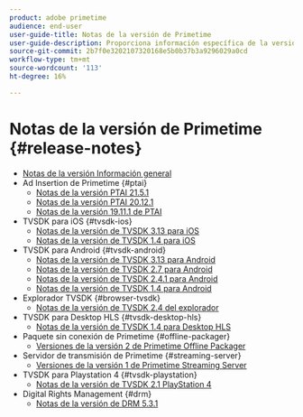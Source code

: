 ```yaml
---
product: adobe primetime
audience: end-user
user-guide-title: Notas de la versión de Primetime
user-guide-description: Proporciona información específica de la versión, requisitos del sistema, limitaciones, problemas solucionados y problemas conocidos.
source-git-commit: 2b7f0e3202107320168e5b0b37b3a9296029a0cd
workflow-type: tm+mt
source-wordcount: '113'
ht-degree: 16%

---
```



# Notas de la versión de Primetime {#release-notes}

+ [Notas de la versión Información general](home.md)
+ Ad Insertion de Primetime {#ptai}
   + [Notas de la versión PTAI 21.5.1](ptai-21x-release-notes.md)
   + [Notas de la versión PTAI 20.12.1](ptai-20x-release-notes.md)
   + [Notas de la versión 19.11.1 de PTAI](ptai-19x-release-notes.md)
+ TVSDK para iOS {#tvsdk-ios}
   + [Notas de la versión de TVSDK 3.13 para iOS](tvsdk-3x-ios.md)
   + [Notas de la versión de TVSDK 1.4 para iOS](tvsdk-1-4-ios.md)
+ TVSDK para Android {#tvsdk-android}
   + [Notas de la versión de TVSDK 3.13 para Android](tvsdk-3x-android.md)
   + [Notas de la versión de TVSDK 2.7 para Android](tvsdk-27-android.md)
   + [Notas de la versión de TVSDK 2.4.1 para Android](tvsdk-24-android.md)
   + [Notas de la versión de TVSDK 1.4 para Android](tvsdk-1-4-android.md)
+ Explorador TVSDK {#browser-tvsdk}
   + [Notas de la versión de TVSDK 2.4 del explorador](tvsdk-24-browser.md)
+ TVSDK para Desktop HLS {#tvsdk-desktop-hls}
   + [Notas de la versión de TVSDK 1.4 para Desktop HLS](tvsdk-1-4-desktop-hls.md)
+ Paquete sin conexión de Primetime {#offline-packager}
   + [Versiones de la versión 2 de Primetime Offline Packager](offline-packager-2x-release-note.md)
+ Servidor de transmisión de Primetime {#streaming-server}
   + [Versiones de la versión 1 de Primetime Streaming Server](primetime-streaming-server-1x.md)
+ TVSDK para Playstation 4 {#tvsdk-playstation}
   + [Notas de la versión de TVSDK 2.1 PlayStation 4](tvsdk-21-ps4.md)
+ Digital Rights Management {#drm}
   + [Notas de la versión de DRM 5.3.1](drm-531-release-notes.md)
